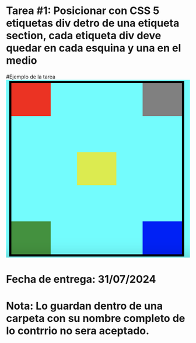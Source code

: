 # Tarea #1: Posicionar con CSS 5 etiquetas div detro de una etiqueta section, cada etiqueta div deve quedar en cada esquina y una en el medio

#Ejemplo de la tarea
![Ejemplo:](imagen.png)
# Fecha de entrega: 31/07/2024

# Nota: Lo guardan dentro de una carpeta con su nombre completo de lo contrrio no sera aceptado.